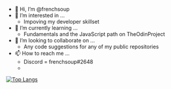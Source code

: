 - 👋 Hi, I’m @frenchsoup
- 👀 I’m interested in ...
  - Impoving my developer skillset
- 🌱 I’m currently learning ...
  - Fundamentals and the JavaScript path on TheOdinProject
- 💞️ I’m looking to collaborate on ...
  - Any code suggestions for any of my public repositories
- 📫 How to reach me ...
  - Discord = frenchsoup#2648
  - 
[![Top Langs](https://github-readme-stats.vercel.app/api/top-langs/?username=frenchsoup)](https://github.com/anuraghazra/github-readme-stats)

<!---
frenchsoup/frenchsoup is a ✨ special ✨ repository because its `README.md` (this file) appears on your GitHub profile.
You can click the Preview link to take a look at your changes.
--->
